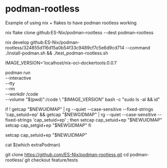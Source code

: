 # podman-rootless
Example of using nix + flakes to have podman rootless working



nix flake clone github:ES-Nix/podman-rootless --dest podman-rootless

nix develop github:ES-Nix/podman-rootless/324855d116d15a0b54f33c9489cf7c5e6d9cd714 --command ./install-podman.sh && ./test_podman-rootless.sh




IMAGE_VERSION='localhost/nix-oci-dockertools:0.0.1'

podman run \
--interactive \
--tty \
--rm \
--workdir /code \
--volume "$(pwd)":/code \
"$IMAGE_VERSION" bash -c "sudo ls -al && id"



if ! getcap "$NEWUIDMAP" | rg --quiet --case-sensitive --fixed-strings 'cap_setuid=ep' && getcap "$NEWGIDMAP" | rg --quiet --case-sensitive --fixed-strings 'cap_setuid=ep' ; then
  setcap cap_setuid+ep "$NEWUIDMAP"
  setcap cap_setgid+ep "$NEWGIDMAP"
fi

setcap cap_setuid+ep "$NEWUIDMAP"

cat $(which extraPodman)

git clone https://github.com/ES-Nix/podman-rootless.git
cd podman-rootless/
git checkout feature/tests
